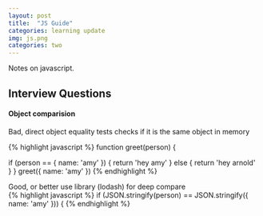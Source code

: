 ```yaml
---
layout: post
title:  "JS Guide"
categories: learning update
img: js.png
categories: two
---
```


Notes on javascript.

<h2>Interview Questions</h2>

<h4>Object comparision</h4>
<div class="alert alert-danger">
  Bad, direct object equality tests checks if it is the same object in memory
</div>

{% highlight javascript %}
function greet(person) {
  
  if (person == { name: 'amy' }) {
    return 'hey amy'
  } else {
    return 'hey arnold'
  }
}
greet({ name: 'amy' })
{% endhighlight %}

<div class="alert alert-success">
  Good, or better use library (lodash) for deep compare
</div>
{% highlight javascript %}
  if (JSON.stringify(person) == JSON.stringify({ name: 'amy' })) {
{% endhighlight %}